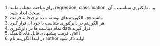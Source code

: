 1. برای مباحث مختلف مانند regression, classification, و... دایکتوری متناسب با آن مبحث ایجاد شود.
2. الگوریتم های نوشته شده ترجیحا به فرمت `.py` باشند.
3. هر الگوریتم در دایرکتوری متناسب با خود آن قرار گیرد.
4. تمام دیتاست ها در دایرکتوری data  قرار گیرند.
5. فرمت پیشنهادی فایل های کانفیگ `.yaml`
6. در ابتدا الگوریتم نام author اولیه ذکر شود
